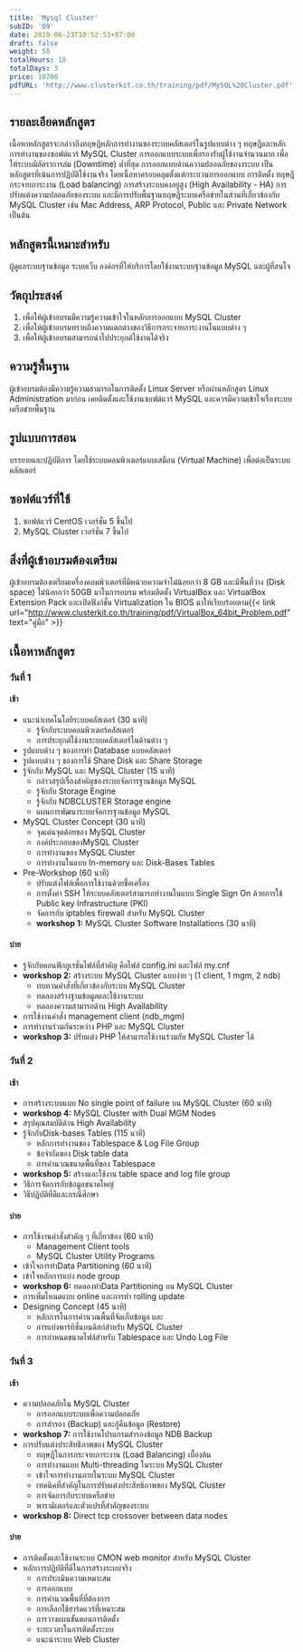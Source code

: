 ```yaml
---
title: 'Mysql Cluster'
subID: '09'
date: 2019-06-23T10:52:53+07:00
draft: false
weight: 50
totalHours: 18
totalDays: 3
price: 10700
pdfURL: 'http://www.clusterkit.co.th/training/pdf/MySQL%20Cluster.pdf'
---
```


## รายละเอียดหลักสูตร

เนื้อหาหลักสูตรจะกล่าวถึงทฤษฎีหลักการทำงานของระบบคลัสเตอร์ในรูปแบบต่าง ๆ ทฤษฎีและหลักการทำงานของซอฟต์แวร์ MySQL Cluster การออกแบบระบบเพื่อรองรับผู้ใช้งานจำนวนมาก เพื่อให้ระบบมีอัตราการล่ม (Downtime) ต่ำที่สุด การออกแบบด้านความปลอดภัยของงระบบ เป็นหลักสูตรที่เน้นการปฎิบัติใช้งานจริง โดยเนื้อหาครอบคลุมตั้งแต่กระบวนการออกแบบ การติดตั้ง ทฤษฎีกระจายภาระงาน (Load balancing) การสร้างระบบคงอยู่สูง (High Availability - HA) การปรับแต่งความปลอดภัยของระบบ และมีการปรับพื้นฐานทฤษฎีระบบเครือข่ายในส่วนที่เกี่ยวข้องกับ MySQL Cluster เช่น Mac Address, ARP Protocol, Public และ Private Network เป็นต้น

## หลักสูตรนี้เหมาะสำหรับ

ผู้ดูแลระบบฐานข้อมูล ระบบเว็บ องค์กรที่ให้บริการโดยใช้งานระบบฐานข้อมูล MySQL และผู้ที่สนใจ

## วัตถุประสงค์

1. เพื่อให้ผู้เข้าอบรมมีความรู้ความเข้าใจในหลักการออกแบบ MySQL Cluster
2. เพื่อให้ผู้เข้าอบรมทราบถึงความแตกต่างของวิธีการกระจายภาระงานในแบบต่าง ๆ
3. เพื่อให้ผู้เข้าอบรมสามารถนำไปประยุกต์ใช้งานได้จริง

## ความรู้พื้นฐาน

ผู้เข้าอบรมต้องมีความรู้ความสามารถในการติดตั้ง Linux Server หรือผ่านหลักสูตร Linux Administration มาก่อน เคยติดตั้งและใช้งานซอฟต์แวร์ MySQL และควรมีความเข้าใจเรื่องระบบเครือข่ายพื้นฐาน

## รูปแบบการสอน

บรรยายและปฏิบัติการ โดยใช้ระบบคอมพิวเตอร์แบบเสมือน (Virtual Machine) เพื่อต่อเป็นระบบคลัสเตอร์

## ซอฟต์แวร์ที่ใช้

1. ซอฟต์แวร์ CentOS เวอร์ชั่น 5 ขึ้นไป
2. MySQL Cluster เวอร์ชั่น 7 ขึ้นไป

## สิ่งที่ผู้เข้าอบรมต้องเตรียม

ผู้เข้าอบรมต้องเตรียมเครื่องคอมพิวเตอร์ที่มีหน่วยความจำไม่น้อยกว่า 8 GB และมีพื้นที่ว่าง (Disk space) ไม่น้อยกว่า 50GB มาในการอบรม พร้อมติดตั้ง VirtualBox และ VirtualBox Extension Pack และเปิดฟังก์ชั่น Virtualization ใน BIOS มาให้เรียบร้อยตาม{{< link url="http://www.clusterkit.co.th/training/pdf/VirtualBox_64bit_Problem.pdf" text="คู่มือ" >}}

## เนื้อหาหลักสูตร

### วันที่ 1

#### เช้า

- แนะนำเทคโนโลยีระบบคลัสเตอร์ (30 นาที)
  - รู้จักกับระบบคอมพิวเตอร์คลัสเตอร์
  - การประยุกต์ใช้งานระบบคลัสเตอร์ในด้านต่าง ๆ
- รูปแบบต่าง ๆ ของการทำ Database แบบคลัสเตอร์
- รูปแบบต่าง ๆ ของการใช้ Share Disk และ Share Storage
- รู้จักกับ MySQL และ MySQL Cluster (15 นาที)
  - กล่าวสรุปเรื่องสำคัญของระบบจัดการฐานข้อมูล MySQL
  - รู้จักกับ Storage Engine
  - รู้จักกับ NDBCLUSTER Storage engine
  - แผนการพัฒนาระบบจัดการฐานข้อมูล MySQL
- MySQL Cluster Concept (30 นาที)
  - จุดเด่นจุดด้อยของ MySQL Cluster
  - องค์ประกอบของMySQL Cluster
  - การทำงานของ MySQL Cluster
  - การทำงานในแบบ In-memory และ Disk-Bases Tables
- Pre-Workshop (60 นาที)
  - ปรับแต่งไฟล์เพื่อการใช้งานด้วยชื่อเครื่อง
  - การตั้งค่า SSH ให้ระบบคลัสเตอร์สามารถทำงานในแบบ Single Sign On ด้วยการใช้ Public key Infrastructure (PKI)
  - จัดการกับ iptables firewall สำหรับ MySQL Cluster
  - **workshop 1:** MySQL Cluster Software Installations (30 นาที)

#### บ่าย

- รู้จักกับคอนฟิกกูเรชั่นไฟล์ที่สำคัญ คือไฟล์ config.ini และไฟล์ my.cnf
- **workshop 2:** สร้างระบบ MySQL Cluster แบบง่าย ๆ (1 client, 1 mgm, 2 ndb)
  - ทบทวนคำสั่งที่เกี่ยวข้องกับระบบ MySQL Cluster
  - ทดลองสร้างฐานข้อมูลและใช้งานระบบ
  - ทดลองความสามารถด้าน High Availability
- การใช้งานคำสั่ง management client (ndb_mgm)
- การทำงานร่วมกันระหว่าง PHP และ MySQL Cluster
- **workshop 3:** ปรับแต่ง PHP ให้สามารถใช้งานร่วมกับ MySQL Cluster ได้

### วันที่ 2

#### เช้า

- การสร้างระบบแบบ No single point of failure บน MySQL Cluster (60 นาที)
- **workshop 4:** MySQL Cluster with Dual MGM Nodes
- สรุปคุณสมบัติด้าน High Availability
- รู้จักกับDisk-bases Tables (115 นาที)
  - หลักการทำงานของ Tablespace & Log File Group
  - ข้อจำกัดของ Disk table data
  - การคำนวณขนาดพื้นที่ของ Tablespace
- **workshop 5:** สร้างและใช้งาน table space and log file group
- วิธีการจัดการกับข้อมูลขนาดใหญ่
- วิธีปฏิบัติที่ดีและกรณีศึกษา

#### บ่าย

- การใช้งานคำสั่งสำคัญ ๆ ที่เกี่ยวข้อง (60 นาที)
  - Management Client tools
  - MySQL Cluster Utility Programs
- เข้าใจการทำData Partitioning (60 นาที)
- เข้าใจหลักการแบ่ง node group
- **workshop 6:** ทดลองทำData Partitioning บน MySQL Cluster
- การเพิ่มโหนดแบบ online และการทำ rolling update
- Designing Concept (45 นาที)
  - หลักการในการคำนวณพื้นที่จัดเก็บข้อมูล และ
  - การแบ่งพาร์ทิชั่นบนดิสก์สำหรับ MySQL Cluster
  - การกำหนดขนาดไฟล์สำหรับ Tablespace และ Undo Log File

### วันที่ 3

#### เช้า

- ความปลอดภัยใน MySQL Cluster
  - การออกแบบระบบเพื่อความปลอดภัย
  - การสำรอง (Backup) และกู้คืนข้อมูล (Restore)
- **workshop 7:** การใช้งานโปรแกรมสำรองข้อมูล NDB Backup
- การปรับแต่งประสิทธิภาพของ MySQL Cluster
  - ทฤษฎีในการกระจายภาระงาน (Load Balancing) เบื้องต้น
  - การทำงานแบบ Multi-threading ในระบบ MySQL Cluster
  - เข้าใจการทำงานภายในระบบ MySQL Cluster
  - เทคนิคที่สำคัญในการปรับแต่งประสิทธิภาพของ MySQL Cluster
  - การจัดการกับระบบเครือข่าย
  - พารามิเตอร์และตัวแปรที่สำคัญของระบบ
- **workshop 8:** Direct tcp crossover between data nodes

#### บ่าย

- การติดตั้งและใช้งานระบบ CMON web monitor สำหรับ MySQL Cluster
- หลักการปฏิบัติที่ดีในการสร้างระบบจริง
  - การประเมินความเหมาะสม
  - การออกแบบ
  - การคำนวณพื้นที่ที่ต้องการ
  - การเลือกใช้ฮาร์ดแวร์ที่เหมาะสม
  - การวางแผนขั้นตอนการติดตั้ง
  - ระยะเวลาในการติดตั้งระบบ
  - แนะนำระบบ Web Cluster

